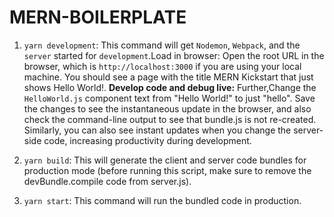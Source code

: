 # MERN-BOILERPLATE

1. `yarn development`: This command will get `Nodemon`, `Webpack`, and the `server` started for `development`.Load in browser: Open the root URL in the browser, which is `http://localhost:3000` if you are using your local machine. You should see a page with the title MERN Kickstart that just shows Hello World!.
**Develop code and debug live:** Further,Change the `HelloWorld.js` component text from "Hello World!" to just "hello". 
Save the changes to see the instantaneous update in the browser, and also check the command-line output to see that bundle.js is not re-created. Similarly, you can also see instant updates when you change the server-side code, increasing productivity during development.

2. `yarn build`: This will generate the client and server code bundles for production mode (before running this script, make sure to           remove the devBundle.compile code from server.js).

3. `yarn start`: This command will run the bundled code in production.





